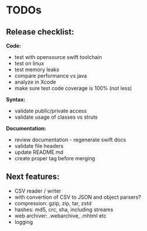 # TODOs

## Release checklist:

**Code:**

* test with opensource swift toolchain
* test on linux
* test memory leaks
* compare performance vs java
* analyze in Xcode 
* make sure test code coverage is 100% (not less)


**Syntax:**

* validate public/private access
* validate usage of classes vs struts

**Documentation:**

* review documentation - regenerate swift docs
* validate file headers
* update README.md
* create proper tag before merging

## Next features:

* CSV reader / writer
 * with convertion of CSV to JSON and object parsers?
* compression: gzip, zip, tar, zstd
* hashes: md5, crc, sha, including streams
* web archiver: .webarchive, .mhtml etc
* logging
